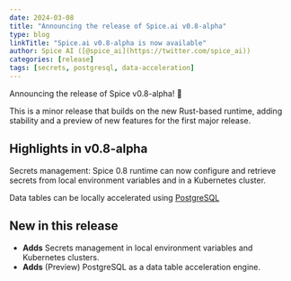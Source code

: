 ```yaml
---
date: 2024-03-08
title: "Announcing the release of Spice.ai v0.8-alpha"
type: blog
linkTitle: "Spice.ai v0.8-alpha is now available"
author: Spice AI ([@spice_ai](https://twitter.com/spice_ai))
categories: [release]
tags: [secrets, postgresql, data-acceleration]
---
```


Announcing the release of Spice v0.8-alpha! 🏹

This is a minor release that builds on the new Rust-based runtime, adding stability and a preview of new features for the first major release.

## Highlights in v0.8-alpha

Secrets management: Spice 0.8 runtime can now configure and retrieve secrets from local environment variables and in a Kubernetes cluster.

Data tables can be locally accelerated using [PostgreSQL](https://www.postgresql.org/)

## New in this release

- **Adds** Secrets management in local environment variables and Kubernetes clusters.
- **Adds** (Preview) PostgreSQL as a data table acceleration engine.  